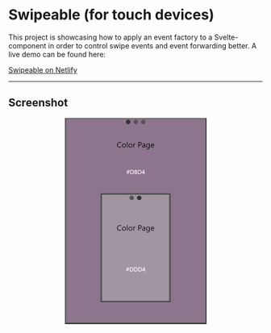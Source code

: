 # Swipeable (for touch devices)
This project is showcasing how to apply an event factory to a Svelte-component in order to control swipe events and event forwarding better. A live demo can be found here:

[Swipeable on Netlify](https://swipeable.netlify.app/)

---

## Screenshot

<p align="center">
  <img src="./screenshots/screenshot1small.png" alt-text="Screenshot from Swipeable Mobile app">
</p>